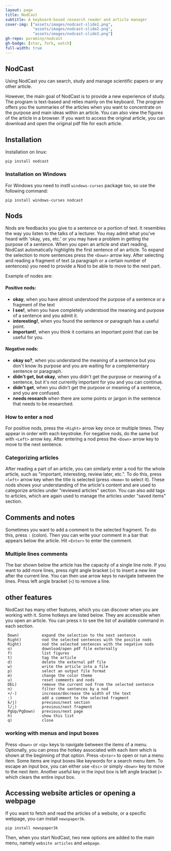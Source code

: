```yaml
---
layout: page
title: NodCast
subtitle: A keyboard-based research reader and article manager
cover-img: ["assets/images/nodcast-slide1.png",
            "assets/images/nodcast-slide2.png",
            "assets/images/nodcast-slide3.png"]
gh-repo: puraminy/nodcast
gh-badge: [star, fork, watch]
full-width: true
---
```


## NodCast

Using NodCast you can search, study and manage scientific papers or any other article.

However, the main goal of NodCast is to provide a new experience of study. The program is text-based and relies mainly on the keyboard. The program offers you the summaries of the articles when you want to concentrate on the purpose and main ideas within an article. You can also view the figures of the article in a browser. If you want to access the original article, you can download and open the original pdf file for each article.

## Installation

Installation on linux:
```
pip install nodcast
```
### Installation on Windows
For Windows you need to instll `windows-curses` package too, so use the following command:
```
pip install windows-curses nodcast
```

## Nods
Nods are feedbacks you give to a sentence or a portion of text. It resembles the way you listen to the talks of a lecturer. You may admit what you've heard with 'okay, yes, etc.' or you may have a problem in getting the purpose of a sentence.
When you open an article and start reading, NodCast automatically highlights the first sentence of an article. To expand the selection to more sentences press the `<Down>` arrow key. After selecting and reading a fragment of text (a paragraph or a certain number of sentences) you need to provide a Nod to be able to move to the next part. 

Example of nodes are:

#### Positive nods: 
 - **okay**, when you have almost understood the purpose of a sentence or a fragment of the text
 - **I see!**, when you have completely understood the meaning and purpose of a sentence and you admit it.
 - **interesting!**, when you found the sentence or paragraph has a useful point.
 - **important!**, when you think it contains an important point that can be useful for you.

#### Negative nods: 
 - **okay so?**, when you understand the meaning of a sentence but you don't know its purpose and you are waiting for a complementary sentence or paragraph.
 - **didn't get, but okay**, when you didn't get the purpose or meaning of a sentence, but it's not currently important for you and you can continue.
 - **didn't get**, when you didn't get the purpose or meaning of a sentence, and you are confused.
 - **needs research** when there are some points or jargon in the sentence that needs to be researched.
  

### How to enter a nod

For positive nods, press the `<Right>` arrow key once or multiple times. They appear in order with each keystroke. For negative nods, do the same but with `<Left>` arrow key. After entering a nod press the `<Down>` arrow key to move to the next sentence. 

### Categorizing articles

After reading a part of an article, you can similarly enter a nod for the whole article, such as "important, interesting, review later, etc.". To do this, press `<left>` arrow key when the title is selected (press `<Home>` to select it). These nods shows your understanding of the article's content and are used to categorize articles under "reviewed articles" section. You can also add tags to articles, which are again used to manage the articles under "saved items" section. 


## Comments and notes

Sometimes you want to add a comment to the selected fragment. To do this, press `:` (colon). Then you can write your comment in a bar that appears below the article. Hit `<Enter>` to enter the comment.

### Multiple lines comments

The bar shown below the article has the capacity of a single line note. If you want to add more lines, press right angle bracket (`>`) to insert a new line after the current line. You can then use arrow keys to navigate between the lines. Press left angle bracket (`<`) to remove a line. 


## other features

NodCast has many other features, which you can discover when you are working with it. Some hotkeys are listed below. They are accessible when you open an article. You can press `h` to see the list of available command in each section. 

```
 Down)          expand the selection to the next sentence
 Right)         nod the selected sentences with the positie nods
 Right)         nod the selected sentences with the negative nods
 o)             download/open pdf file externally
 f)             list figures
 t)             tag the article
 d)             delete the external pdf file 
 w)             write the article into a file
 p)             select an output file format
 m)             change the color theme
 u)             reset comments and nods
 DEL)           remove the current nod from the selected sentence
 n)             filter the sentences by a nod
 +/-)           increase/decrease the width of the text
 :)             add a comment to the selected fragment
 k/j)           previous/next section
 l/;)           previous/next fragment
 PgUp/PgDown)   previous/next page
 h)             show this list
 q)             close
```

###  working with menus and input boxes

Press `<Down>` or `<Up>` keys to navigate between the items of a menu. Optionally, you can press the hotkey associated with each item which is shown at the beginning of that option. Press `<Enter>` to open or run a menu item. Some items are input boxes like keywords for a search menu item. To escape an input box, you can either use `<Esc>` or simply `<Down>` key to move to the next item. Another useful key in the input box is left angle bracket (`<` which clears the entire input box.


## Accessing website articles or opening a webpage

If you want to fetch and read the articles of a website, or a specific webpage, you can install `newspaper3k`. 

```
pip install newspaper3k
```

Then, when you start NodCast, two new options are added to the main menu, namely `website articles` and `webpage`.  
 
 

